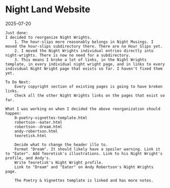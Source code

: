# Night Land Website

2025-07-20
    
    Just done:
    I decided to reorganize Night Wrights.
        1. The hour-slips more reasonably belongs in Night Musings. I moved the hour-slips subdirectory there. There are no Hour Slips yet.
        2. I moved the Night Wrights individual entries directly into night-wrights. There is now no need for a subdirectory.
        3. This means I broke a lot of links, in the Night Wrights template, in every individual night wright page, and in links to every individual Night Wright page that exists so far. I haven't fixed them yet.

    To Do Next:
        Every copyright section of existing pages is going to have broken links.
        Check all the other Night Wrights links on the pages that exist so far.

    What I was working on when I decided the above reorganization should happen:
        0-poetry-vignettes-template.html
        robertson--eater.html
        robertson--dream.html
        andy-robertson.html
        teoretisk.html
        
        Decide what to change the header illo to.        
        Format "Dream". It should likely have a spoiler warning. Link it to "Eater". Add Teoretisk's illustrations. Link to his Night Wright's profile, and Andy's.
        Write Teoretisk's Night Wright profile.
        Link to "Dream" and "Eater" on Andy Robertson's Night Wrights page.

        The Poetry & Vignettes template is linked and has more notes.







